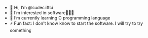 - 👋 Hi, I’m @sudeciiftci
- 👀 I’m interested in software👩🏻‍💻
- 🌱 I’m currently learning C programming language 
- ⚡ Fun fact: I don't know know to start the software. I will try to try something

<!---
sudeciiftci/sudeciiftci is a ✨ special ✨ repository because its `README.md` (this file) appears on your GitHub profile.
You can click the Preview link to take a look at your changes.
--->
